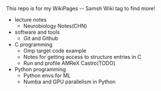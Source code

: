 This repo is for my WikiPages -- Samsh Wiki tag to find more!  
- lecture notes
  - Neurobiology Notes(CHN)
- software and tools
  - Git and Github  
- C programming
  - Omp target code example
  - Notes for getting access to structure entries in C
  - Run and profile AMReX Castro(TODO)
- Python programming
  - Python envs for ML
  - Numba and GPU parallelism in Python
